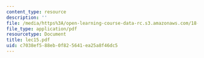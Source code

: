 ```yaml
---
content_type: resource
description: ''
file: /media/https%3A/open-learning-course-data-rc.s3.amazonaws.com/18-366-random-walks-and-diffusion-fall-2006/c7038ef588eb0f825641ea25a8f46dc5_lec15.pdf
file_type: application/pdf
resourcetype: Document
title: lec15.pdf
uid: c7038ef5-88eb-0f82-5641-ea25a8f46dc5
---
```

